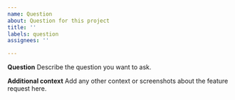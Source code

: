 ```yaml
---
name: Question
about: Question for this project
title: ''
labels: question
assignees: ''

---
```


**Question**
Describe the question you want to ask.

**Additional context**
Add any other context or screenshots about the feature request here.
